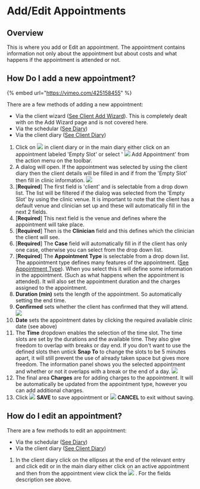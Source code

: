 # Add/Edit Appointments

## Overview

This is where you add or Edit an appointment. The appointment contains information not only about the appointment but about costs and what happens if the appointment is attended or not.

## How Do I add a new appointment?

{% embed url="https://vimeo.com/425158455" %}

There are a few methods of adding a new appointment:

* Via the client wizard \([See Client Add Wizard](../clients/overview-1/addwizard.md)\). This is completely dealt with on the Add Wizard page and is not covered here. 
* Via the schedular \([See Diary](./#overview)\)
* Via the client diary \([See Client Diary](../clients/diary/)\)

1. Click on ![](../../.gitbook/assets/screenshot-2019-01-23-at-13.22.51.png) in client diary or in the main diary either click on an appointment labeled 'Empty Slot' or select ' ![](../../.gitbook/assets/plus.svg) Add Appointment' from the action menu on the toolbar.
2. A dialog will open. If the appointment was selected by using the client diary then the client details will be filled in and if from the 'Empty Slot' then fill in clinic information. ![](../../.gitbook/assets/screenshot-2020-05-27-at-16.56.35.png) 
3. \[**Required**\] The first field is 'client' and is selectable from a drop down list. The list will be filtered if the dialog was selected from the 'Empty Slot' by using the clinic venue. It is important to note that the client has a default venue and clinician set up and these will automatically fill in the next 2 fields.
4. \[**Required**\] This next field is the venue and defines where the appointment will take place.
5. \[**Required**\] Then is the **Clinician** field and this defines which the clinician the client will see.
6. \[**Required**\] The **Case** field will automatically fill in if the client has only one case, otherwise you can select from the drop down list.
7. \[**Required**\] The **Appointment Type** is selectable from a drop down list. The appointment type defines many features of the appointment. \([See Appointment Type](../overview/appointment-types.md)\). When you select this it will define some information in the appointment. \(Such as what happens when the appointment is attended\). It will also set the appointment duration and the charges assigned to the appointment.
8. **Duration \(min\)** sets the length of the appointment. So automatically setting the end time.
9. **Confirmed** sets whether the client has confirmed that they will attend. ![](../../.gitbook/assets/screenshot-2020-05-27-at-23.43.17.png) 
10. **Date** sets the appointment dates by clicking the required available clinic date \(see above\)
11. The **Time** dropdown enables the selection of the time slot. The time slots are set by the durations and the available time. They also give freedom to overlap with breaks or day end. If you don't want to use the defined slots then untick **Snap To** to change the slots to be 5 minutes apart, it will still prevent the use of already taken space but gives more freedom. The information panel shows you the selected appointment and whether or not it overlaps with a break or the end of a day. ![](../../.gitbook/assets/screenshot-2020-05-27-at-23.59.30.png) 
12. The final area **Charges** are for adding charges to the appointment. It will be automatically be updated from the appointment type, however you can add additional charges.
13. Click ![](../../.gitbook/assets/check.svg) **SAVE** to save appointment or ![](../../.gitbook/assets/times.svg) **CANCEL** to exit without saving.

## How do I edit an appointment?

There are a few methods to edit an appointment:

* Via the schedular \([See Diary](./#overview)\)
* Via the client diary \([See Client Diary](../clients/diary/)\)

1. In the client diary click on the ellipses at the end of the relevant entry and click edit or in the main diary either click on an active appointment and then from the appointment view click the ![](../../.gitbook/assets/pen.svg) . For the fields description see above.

